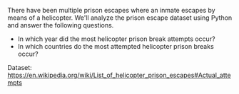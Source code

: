There have been multiple prison escapes where an inmate escapes by means of a helicopter. We'll analyze the prison escape dataset using Python and answer the following questions.

- In which year did the most helicopter prison break attempts occur?
- In which countries do the most attempted helicopter prison breaks occur?

Dataset: https://en.wikipedia.org/wiki/List_of_helicopter_prison_escapes#Actual_attempts
